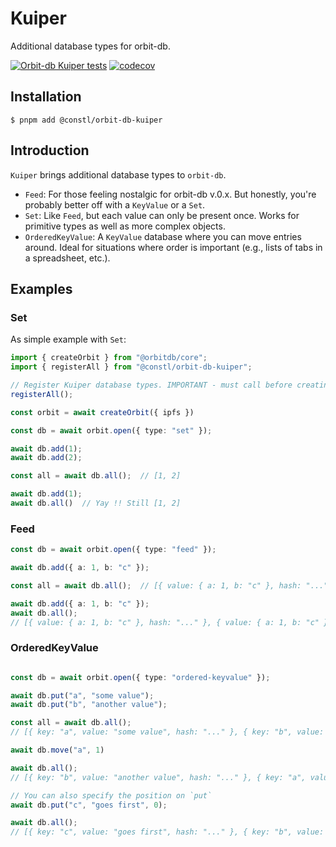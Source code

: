 # Kuiper
Additional database types for orbit-db.

[![Orbit-db Kuiper tests](https://github.com/reseau-constellation/orbit-db-kuiper/actions/workflows/tests.yml/badge.svg?branch=main)](https://github.com/reseau-constellation/orbit-db-kuiper/actions/workflows/tests.yml)
[![codecov](https://codecov.io/gh/reseau-constellation/orbit-db-kuiper/graph/badge.svg?token=7OZK4BJDej)](https://codecov.io/gh/reseau-constellation/orbit-db-kuiper)

## Installation
```
$ pnpm add @constl/orbit-db-kuiper
```
## Introduction
`Kuiper` brings additional database types to `orbit-db`.

* `Feed`: For those feeling nostalgic for orbit-db v.0.x. But honestly, you're probably better off with a `KeyValue` or a `Set`.
* `Set`: Like `Feed`, but each value can only be present once. Works for primitive types as well as more complex objects.
* `OrderedKeyValue`: A `KeyValue` database where you can move entries around. Ideal for situations where order is important (e.g., lists of tabs in a spreadsheet, etc.). 

## Examples

### Set
As simple example with `Set`:
```ts
import { createOrbit } from "@orbitdb/core";
import { registerAll } from "@constl/orbit-db-kuiper";

// Register Kuiper database types. IMPORTANT - must call before creating orbit instance !
registerAll();

const orbit = await createOrbit({ ipfs })

const db = await orbit.open({ type: "set" });

await db.add(1);
await db.add(2);

const all = await db.all();  // [1, 2]

await db.add(1);
await db.all()  // Yay !! Still [1, 2]
```

### Feed
```ts
const db = await orbit.open({ type: "feed" });

await db.add({ a: 1, b: "c" });

const all = await db.all();  // [{ value: { a: 1, b: "c" }, hash: "..." }]

await db.add({ a: 1, b: "c" });
await db.all();  
// [{ value: { a: 1, b: "c" }, hash: "..." }, { value: { a: 1, b: "c" }, hash: "..." }]
```

### OrderedKeyValue

```ts

const db = await orbit.open({ type: "ordered-keyvalue" });

await db.put("a", "some value");
await db.put("b", "another value");

const all = await db.all();
// [{ key: "a", value: "some value", hash: "..." }, { key: "b", value: "another value", hash: "..." }]

await db.move("a", 1)

await db.all();
// [{ key: "b", value: "another value", hash: "..." }, { key: "a", value: "some value", hash: "..." }]

// You can also specify the position on `put`
await db.put("c", "goes first", 0);

await db.all();
// [{ key: "c", value: "goes first", hash: "..." }, { key: "b", value: "another value", hash: "..." }, { key: "a", value: "some value", hash: "..." }]

```
